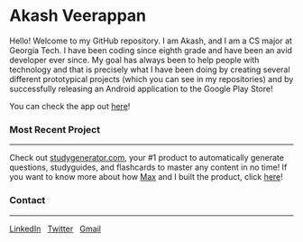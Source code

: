 # Akash Veerappan

Hello! Welcome to my GitHub repository. I am Akash, and I am a CS major at Georgia Tech. I have been coding since eighth grade and have been an avid developer ever since. My goal has always been to help people with technology and that is precisely what I have been doing by creating several different prototypical projects (which you can see in my repositories) and by successfully releasing an Android application to the Google Play Store! 

You can check the app out [here](https://play.google.com/store/apps/details?id=shush.android.app&hl=en_US)!

### Most Recent Project
------------
Check out [studygenerator.com](https://www.studygenerator.com), your #1 product to automatically generate questions, studyguides, and flashcards to master any content in no time! If you want to know more about how [Max](https://github.com/MaxRatmeyer) and I built the product, click [here](https://github.com/MLHUnihack2020)!


### Contact
------------

[LinkedIn](https://www.linkedin.com/in/akash-palaniappan-veerappan-4760a4164/) &nbsp; [Twitter](https://twitter.com/akashpl2002) &nbsp; [Gmail](mailto:akashpalaniappan@gmail.com)
 
